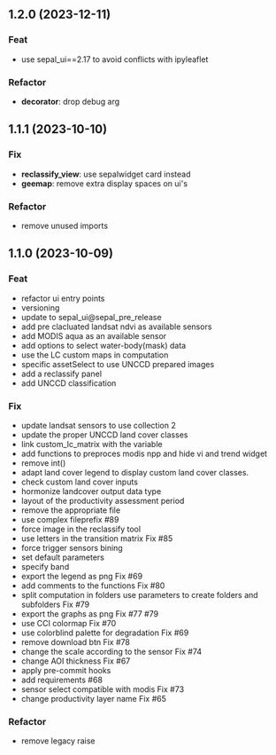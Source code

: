 ## 1.2.0 (2023-12-11)

### Feat

- use sepal_ui==2.17 to avoid conflicts with ipyleaflet

### Refactor

- **decorator**: drop debug arg

## 1.1.1 (2023-10-10)

### Fix

- **reclassify_view**: use sepalwidget card instead
- **geemap**: remove extra display spaces on ui's

### Refactor

- remove unused imports

## 1.1.0 (2023-10-09)

### Feat

- refactor ui entry points
- versioning
- update to sepal_ui@sepal_pre_release
- add pre clacluated landsat ndvi as available sensors
- add MODIS aqua as an available sensor
- add options to select water-body(mask) data
- use the LC custom maps in computation
- specific assetSelect to use UNCCD prepared images
- add a reclassify panel
- add UNCCD classification

### Fix

- update landsat sensors to use collection 2
- update the proper UNCCD land cover classes
- link custom_lc_matrix with the variable
- add functions to preproces modis npp and hide vi and trend widget
- remove int()
- adapt land cover legend to display custom land cover classes.
- check custom land cover inputs
- hormonize landcover output data type
- layout of the productivity assessment period
- remove the appropriate file
- use complex fileprefix #89
- force image in the reclassify tool
- use letters in the transition matrix Fix #85
- force trigger sensors bining
- set default parameters
- specify band
- export the legend as png Fix #69
- add comments to the functions Fix #80
- split computation in folders use parameters to create folders and subfolders Fix #79
- export the graphs as png Fix #77 #79
- use CCI colormap Fix #70
- use colorblind palette for degradation Fix #69
- remove download btn Fix #78
- change the scale according to the sensor Fix #74
- change AOI thickness Fix #67
- apply pre-commit hooks
- add requirements #68
- sensor select compatible with modis Fix #73
- change productivity layer name Fix #65

### Refactor

- remove legacy raise
